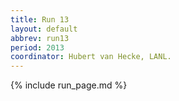 ```yaml
---
title: Run 13
layout: default
abbrev: run13
period: 2013
coordinator: Hubert van Hecke, LANL.
---
```

{% include run_page.md %}
